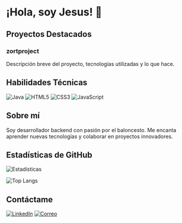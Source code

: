 # ¡Hola, soy Jesus! 👋

## Proyectos Destacados

###  zortproject

Descripción breve del proyecto, tecnologías utilizadas y lo que hace.

## Habilidades Técnicas

![Java](https://skillicons.dev/icons?i=java) ![HTML5](https://skillicons.dev/icons?i=html) ![CSS3](https://skillicons.dev/icons?i=css) ![JavaScript](https://skillicons.dev/icons?i=javascript)

## Sobre mí

Soy desarrollador backend con pasión por el baloncesto. Me encanta aprender nuevas tecnologías y colaborar en proyectos innovadores.


## Estadísticas de GitHub

![Estadísticas](https://github-readme-stats.vercel.app/api?username=xjesusbb&show_icons=true&theme=tokyonight)

![Top Langs](https://github-readme-stats.vercel.app/api/top-langs/?username=xjesusbb&layout=compact&theme=tokyonight)

## Contáctame

[![LinkedIn](https://img.shields.io/badge/-LinkedIn-0077B5?style=flat&logo=linkedin&logoColor=white)](TU_LINKEDIN)
[![Correo](https://img.shields.io/badge/-Email-D14836?style=flat&logo=gmail&logoColor=white)](mailto:jesusgonzalvezgarcia2005@gmail.com)
